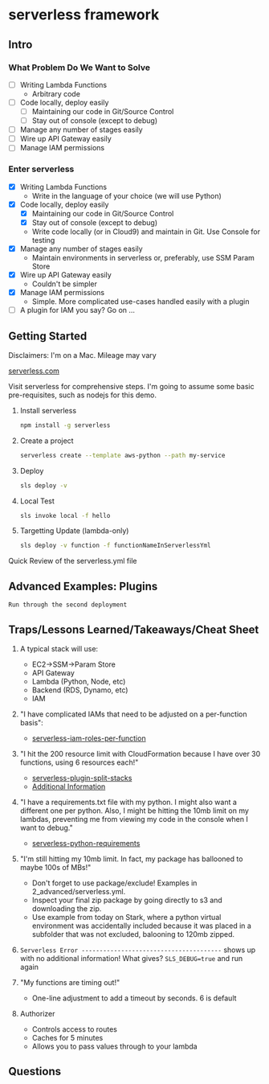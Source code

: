 # serverless framework

## Intro

### What Problem Do We Want to Solve

- [ ] Writing Lambda Functions
  - Arbitrary code
- [ ] Code locally, deploy easily
  - [ ] Maintaining our code in Git/Source Control
  - [ ] Stay out of console (except to debug)
- [ ] Manage any number of stages easily
- [ ] Wire up API Gateway easily
- [ ] Manage IAM permissions

### Enter serverless

- [x] Writing Lambda Functions
  - Write in the language of your choice (we will use Python)
- [x] Code locally, deploy easily
  - [x] Maintaining our code in Git/Source Control
  - [x] Stay out of console (except to debug)
  - Write code locally (or in Cloud9) and maintain in Git. Use Console for testing
- [x] Manage any number of stages easily
  - Maintain environments in serverless or, preferably, use SSM Param Store
- [x] Wire up API Gateway easily
  - Couldn't be simpler
- [x] Manage IAM permissions
  - Simple. More complicated use-cases handled easily with a plugin
- [ ] A plugin for IAM you say? Go on ...

## Getting Started

Disclaimers: I'm on a Mac. Mileage may vary

[serverless.com](serverless.com)

Visit serverless for comprehensive steps. I'm going to assume some basic pre-requisites, such as nodejs for this demo.

1. Install serverless
    ```bash
    npm install -g serverless
    ```
2. Create a project
    ```bash
    serverless create --template aws-python --path my-service
    ```
3. Deploy
    ```bash
    sls deploy -v
    ```
4. Local Test
    ```bash
    sls invoke local -f hello
    ```
5. Targetting Update (lambda-only)
    ```bash
    sls deploy -v function -f functionNameInServerlessYml
    ```

Quick Review of the serverless.yml file

## Advanced Examples: Plugins

    Run through the second deployment

## Traps/Lessons Learned/Takeaways/Cheat Sheet

1. A typical stack will use:
    - EC2->SSM->Param Store
    - API Gateway
    - Lambda (Python, Node, etc)
    - Backend (RDS, Dynamo, etc)
    - IAM
2. "I have complicated IAMs that need to be adjusted on a per-function basis":
    - [serverless-iam-roles-per-function](https://www.npmjs.com/package/serverless-iam-roles-per-function)
3. "I hit the 200 resource limit with CloudFormation because I have over 30 functions, using 6 resources each!"
    - [serverless-plugin-split-stacks](https://www.npmjs.com/package/serverless-plugin-split-stacks)
    - [Additional Information](https://serverless.com/blog/serverless-workaround-cloudformation-200-resource-limit/)
4. "I have a requirements.txt file with my python. I might also want a different one per python. Also, I might be hitting the 10mb limit on my lambdas, preventing me from viewing my code in the console when I want to debug."
    - [serverless-python-requirements](https://www.npmjs.com/package/serverless-python-requirements)

5. "I'm still hitting my 10mb limit. In fact, my package has ballooned to maybe 100s of MBs!"
    - Don't forget to use package/exclude! Examples in 2_advanced/serverless.yml.
    - Inspect your final zip package by going directly to s3 and downloading the zip.
    - Use example from today on Stark, where a python virtual environment was accidentally included because it was placed in a subfolder that was not excluded, balooning to 120mb zipped.

6. `Serverless Error ---------------------------------------` shows up with no additional information! What gives?
    `SLS_DEBUG=true` and run again

7. "My functions are timing out!"
    - One-line adjustment to add a timeout by seconds. 6 is default

8. Authorizer
    - Controls access to routes
    - Caches for 5 minutes
    - Allows you to pass values through to your lambda

## Questions